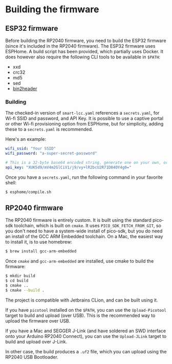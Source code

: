 # Building the firmware

## ESP32 firmware

Before building the RP2040 firmware, you need to build the ESP32 firmware (since it's included in the RP2040 firmware). 
The ESP32 firmware uses ESPHome. A build script has been provided, which partially uses Docker. It does however also 
require the following CLI tools to be available in `$PATH`:

* xxd 
* crc32
* md5
* sed
* [bin2header](https://github.com/AntumDeluge/bin2header)

### Building

The checked-in version of `smart-lcc.yaml` references a `secrets.yaml`, for Wi-fi SSID and password, and API Key. It is 
possible to use a captive portal or other Wi-fi provisioning option from ESPHome, but for 
simplicity, adding these to a `secrets.yaml` is recommended.

Here's an example:

```yaml
wifi_ssid: "Your SSID"
wifi_password: "a-super-secret-password"

# This is a 32-byte base64 encoded string, generate one on your own, or get one on https://esphome.io/components/api.html
api_key: "XUK5d9/mV4m2GlCiV1/j9/vy+lR2bcU2R71D84OY4g0="
```

Once you have a `secrets.yaml`, run the following command in your favorite shell:

```bash
$ esphome/compile.sh
```

## RP2040 firmware

The RP2040 firmware is entirely custom. It is built using the standard pico-sdk toolchain, which
is built on `cmake`. It uses `PICO_SDK_FETCH_FROM_GIT`, so you don't need to have a system-wide install of pico-sdk, 
but you do need an install of the GCC ARM Embedded toolchain. On a Mac, the easiest way to install it, is to use
homebrew: 

```bash
$ brew install gcc-arm-embedded
```

Once `cmake` and `gcc-arm-embedded` are installed, use cmake to build the firmware:

```bash
$ mkdir build
$ cd build
$ cmake ..
$ cmake --build .
```

The project is compatible with Jetbrains CLion, and can be built using it.

If you have `picotool` installed on the `$PATH`, you can use the `Upload-Picotool` target to build and upload (over USB). 
This is the recommended way to upload the firmware over USB.

If you have a Mac and SEGGER J-Link (and have soldered an SWD interface onto your Arduino RP2040 Connect), you can use the 
`Upload-JLink` target to build and upload over J-Link. 

In other case, the build produces a `.uf2` file, which you can upload using the RP2040 USB Bootloader.